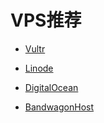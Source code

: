 # VPS推荐

* [Vultr](https://www.vultr.com/?ref=7772032-4F)

* [Linode](https://www.linode.com/?r=bbc24323b3adaf3d74f242fd958d91b55cc6fdea)

* [DigitalOcean](https://m.do.co/c/d43891b79a52)

* [BandwagonHost](https://bandwagonhost.com/aff.php?aff=19999)